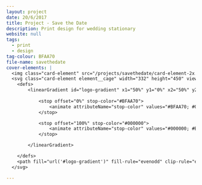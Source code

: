 ```yaml
---
layout: project
date: 20/6/2017
title: Project - Save the Date
description: Print design for wedding stationary
website: null
tags:
  - print
  - design
tag-colour: BFAA70
file-name: savethedate
cover-elements: |
  <img class="card-element" src="/projects/savethedate/card-element-2x.png">
  <svg class="card-element element__cage" width="332" height="450" viewBox="0 0 332 450" fill="none" xmlns="http://www.w3.org/2000/svg">
    <defs>  
        <linearGradient id="logo-gradient" x1="50%" y1="0%" x2="50%" y2="100%" > 
            
            <stop offset="0%" stop-color="#BFAA70">
                <animate attributeName="stop-color" values="#BFAA70; #000000; #BFAA70" dur="2s" repeatCount="indefinite"></animate>
            </stop>

            <stop offset="100%" stop-color="#000000">
                <animate attributeName="stop-color" values="#000000; #BFAA70; #000000" dur="2s" repeatCount="indefinite"></animate>
            </stop>

        </linearGradient> 

    </defs>
    <path fill="url('#logo-gradient')" fill-rule="evenodd" clip-rule="evenodd" d="M139.5 106H139V106.5V123.583L140 122.327V119.707L141.147 120.854L141.487 120.519L141.742 120.035L140 118.293V107.707L151.663 119.37L153.43 119.277L165.707 107H178.293L165.055 120.238L165.773 120.934L179.707 107H192.421L168.4 130.904L168.234 132.48L193 107.835V120.293L173.5 139.793L167.746 134.039L167.37 135.077L187.025 154.732H188.439L187.207 153.5L193 147.707V158.226L193.667 158.692L194 158.366V106.5V106H193.5H165.5H139.5ZM194 309.821L193 310.554V313.293L191.222 311.515L189.978 311.685L193 314.707V325.293L170.831 303.124L169.647 303.354L193 326.707V339.293L160.207 306.5L164.143 302.564L163.239 302.054L140 325.293V312.707L157.831 294.876L157.462 293.831L140 311.293V305.928L139 307.954V348.5V349H139.5H193.5H194V348.5V309.821ZM153.661 287.368L156.311 290.018L155.8 288.093L154.596 286.889L153.661 287.368ZM163.815 215.084L172.065 206.268L165.684 200.037L159.196 207.024L158.307 206.511L164.968 199.338L158.6 193.12L153.882 198.087L153.484 197.054L157.885 192.422L157.779 192.319L158.439 191.565L174.362 207.114L173.68 207.845L172.78 206.967L163.922 216.433L163.815 215.084ZM172.497 220.287L179.145 213.182L175.882 209.995L176.496 209.197L184.282 216.8L183.756 217.684L179.861 213.881L173.179 221.022L172.497 220.287ZM189.326 208.923L189.389 207.552L184.38 202.399L183.561 202.99L189.326 208.923ZM181.284 200.647L182.037 199.987L173.647 191.354L173.131 192.258L181.284 200.647ZM166.001 184.921L165.408 182.877L162.841 180.235L162.217 181.028L166.001 184.921ZM178.713 158.42L179.407 157.7L165.553 143.846L164.908 144.615L178.713 158.42ZM146 112.293L140.707 107H151.293L146 112.293ZM146.707 113L152.707 107H164.293L152.5 118.793L146.707 113ZM174.207 140.5L193 121.707V133.293L180 146.293L174.207 140.5ZM180.707 147L193 134.707V146.293L186.5 152.793L180.707 147ZM159.5 307.207L193 340.707V348H185.707L152.207 314.5L159.5 307.207ZM174.5 338.207L184.293 348H164.707L174.5 338.207ZM173.793 337.5L163.293 348H148.707L166.5 330.207L173.793 337.5ZM165.793 329.5L147.293 348H140V340.707L158.5 322.207L165.793 329.5ZM157.793 321.5L140 339.293V326.707L151.5 315.207L157.793 321.5Z" />
  </svg>

---
```


